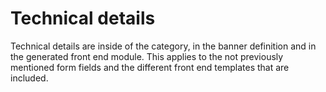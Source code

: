 # Technical details

Technical details are inside of the category, in the banner definition and in
the generated front end module. This applies to the not previously mentioned
form fields and the different front end templates that are included.
